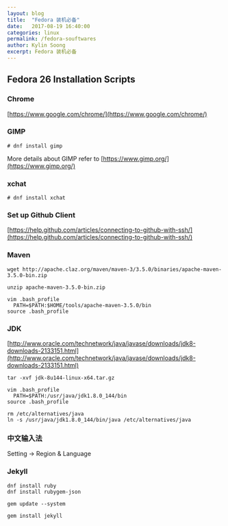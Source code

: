 ```yaml
---
layout: blog
title:  "Fedora 装机必备"
date:   2017-08-19 16:40:00
categories: linux
permalink: /fedora-souftwares
author: Kylin Soong
excerpt: Fedora 装机必备
---
```


## Fedora 26 Installation Scripts

### Chrome

[https://www.google.com/chrome/](https://www.google.com/chrome/)

### GIMP

~~~
# dnf install gimp
~~~

More details about GIMP refer to [https://www.gimp.org/](https://www.gimp.org/)

### xchat

~~~
# dnf install xchat
~~~

### Set up Github Client

[https://help.github.com/articles/connecting-to-github-with-ssh/](https://help.github.com/articles/connecting-to-github-with-ssh/)

### Maven 

~~~
wget http://apache.claz.org/maven/maven-3/3.5.0/binaries/apache-maven-3.5.0-bin.zip

unzip apache-maven-3.5.0-bin.zip

vim .bash_profile
  PATH=$PATH:$HOME/tools/apache-maven-3.5.0/bin
source .bash_profile
~~~

### JDK

[http://www.oracle.com/technetwork/java/javase/downloads/jdk8-downloads-2133151.html](http://www.oracle.com/technetwork/java/javase/downloads/jdk8-downloads-2133151.html)

~~~
tar -xvf jdk-8u144-linux-x64.tar.gz

vim .bash_profile
  PATH=$PATH:/usr/java/jdk1.8.0_144/bin
source .bash_profile

rm /etc/alternatives/java
ln -s /usr/java/jdk1.8.0_144/bin/java /etc/alternatives/java
~~~

### 中文输入法

Setting -> Region & Language

### Jekyll  

~~~
dnf install ruby
dnf install rubygem-json 

gem update --system

gem install jekyll
~~~

